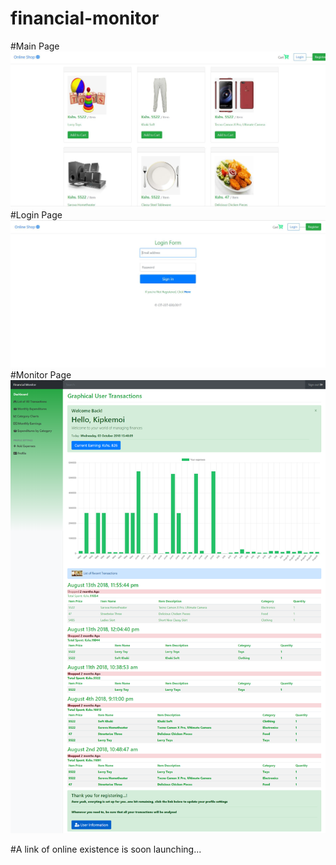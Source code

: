 # financial-monitor
#Main Page
![Alt text](Screenshots/mainPage.jpg?raw=true "Main Page")
#Login Page
![Alt text](Screenshots/LoginPage.jpg?raw=true "Login Page")
#Monitor Page
![Alt text](Screenshots/monitor.png?raw=true "Monitor")

#A link of online existence is soon launching...




